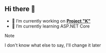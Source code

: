 ## Hi there 👋
- 🔭 I’m currently working on **[Project "K"](https://github.com/iamavasya/Project-K)**
- 🌱 I’m currently learning ASP.NET Core
> [!NOTE]
> I don't know what else to say, I'll change it later
<!--
**iamavasya/iamavasya** is a ✨ _special_ ✨ repository because its `README.md` (this file) appears on your GitHub profile.

Here are some ideas to get you started:

- 🔭 I’m currently working on ...
- 🌱 I’m currently learning ...
- 👯 I’m looking to collaborate on ...
- 🤔 I’m looking for help with ...
- 💬 Ask me about ...
- 📫 How to reach me: ...
- 😄 Pronouns: ...
- ⚡ Fun fact: ...
-->
